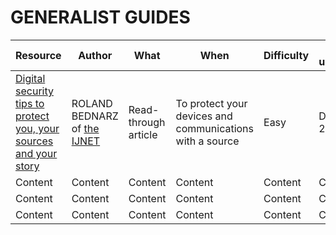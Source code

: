 # GENERALIST GUIDES

Resource | Author | What | When | Difficulty | Last updated
------------ | ------------- | ------------- | ------------- | ------------- | -------------
[Digital security tips to protect you, your sources and your story](https://ijnet.org/en/story/digital-security-tips-protect-you-your-sources-and-your-story) | ROLAND BEDNARZ of [the IJNET](https://ijnet.org/en) | Read-through article | To protect your devices and communications with a source | Easy | Dec 2018
Content | Content | Content | Content | Content | Content
Content | Content | Content | Content | Content | Content
Content | Content | Content | Content | Content | Content
